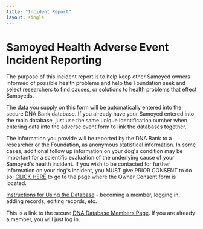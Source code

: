 ```yaml
---
title: "Incident Report"
layout: single
---
```


# Samoyed Health Adverse Event Incident Reporting

The purpose of this incident report is to help keep other Samoyed owners
informed of possible health problems and help the Foundation seek and
select researchers to find causes, or solutions to health problems that
effect Samoyeds.

The data you supply on this form will be automatically entered into the
secure DNA Bank database. If you already have your Samoyed entered into
the main database, just use the same unique identification number when
entering data into the adverse event form to link the databases
together.

The information you provide will be reported by the DNA Bank to a
researcher or the Foundation, as anonymous statistical information. In
some cases, additional follow up information on your dog's condition
may be important for a scientific evaluation of the underlying cause of
your Samoyed's health incident. If you wish to be contacted for further
information on your dog's incident, you MUST give PRIOR CONSENT to do
so; [CLICK HERE](https://www.dogenes.com/members1.html) to go to the
page where the Owner Consent form is located.

[Instructions for Using the Database](/databases/using-the-database) - becoming
a member, logging in, adding records, editing records, etc.

This is a link to the secure [DNA Database Members Page](https://www.dogenes.com/members1.html).
If you are already a member, you will just log in.
